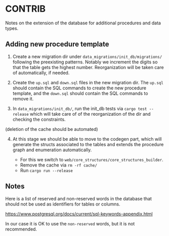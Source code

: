 # CONTRIB

Notes on the extension of the database for additional procedures and data types.

## Adding new procedure template

1. Create a new migration dir under `data_migrations/init_db/migrations/` following the preexisting patterns.
Notably we increment the digits so that the table gets the highest number. Reorganization will be taken care of automatically, if needed.

2. Create the `up.sql` and `down.sql` files in the new migration dir.
The `up.sql` should contain the SQL commands to create the new procedure template, and the `down.sql` should contain the SQL commands to remove it.

3. In `data_migrations/init_db/`, run the init_db tests via `cargo test --release` which will take care of of the reorganization of the dir and checking the constraints.

(deletion of the cache should be automated)

4. At this stage we should be able to move to the codegen part, which will generate the structs associated to the tables and extends the procedure graph and enumeration automatically.

    - For this we switch to `web/core_structures/core_structures_builder`.
    - Remove the cache via `rm -rf cache/`
    - Run `cargo run --release`


## Notes

Here is a list of reserved and non-reserved words in the database that should not be used as identifiers for tables or columns.

https://www.postgresql.org/docs/current/sql-keywords-appendix.html

In our case it is OK to use the `non-reserved` words, but it is not recommended.